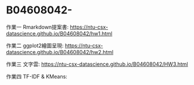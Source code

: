 # B04608042-
作業一 Rmarkdown提案書:
https://ntu-csx-datascience.github.io/B04608042/hw1.html

作業二 ggplot2繪圖呈現:
https://ntu-csx-datascience.github.io/B04608042/hw2.html

作業三 文字雲:
https://ntu-csx-datascience.github.io/B04608042/HW3.html

作業四 TF-IDF & KMeans:

